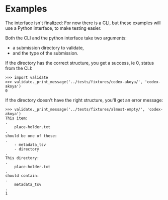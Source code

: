# Examples

The interface isn't finalized: For now there is a CLI,
but these examples will use a Python interface, to make testing easier.

Both the CLI and the python interface take two arguments:
- a submission directory to validate,
- and the type of the submission.

If the directory has the correct structure, you get a success, ie 0, status from the CLI:
```
>>> import validate
>>> validate._print_message('../tests/fixtures/codex-akoya/', 'codex-akoya')
0

```

If the directory doesn't have the right structure, you'll get an error message:
```
>>> validate._print_message('../tests/fixtures/almost-empty/', 'codex-akoya')
This item:
.
    place-holder.txt
.
should be one of these:
.
    - metadata_tsv
    - directory
.
This directory:
.
    place-holder.txt
.
should contain:
.
    metadata_tsv
.
1

```
